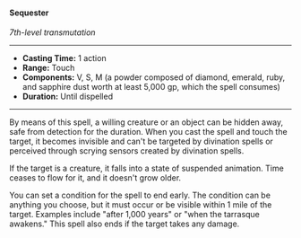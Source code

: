 #### Sequester
*7th-level transmutation*
___
- **Casting Time:** 1 action
- **Range:** Touch
- **Components:** V, S, M (a powder composed of diamond, emerald, ruby, and sapphire dust worth at least 5,000 gp, which the spell consumes)
- **Duration:** Until dispelled
___
By means of this spell, a willing creature or an object can be hidden away, safe from detection for the duration. When you cast the spell and touch the target, it becomes invisible and can't be targeted by divination spells or perceived through scrying sensors created by divination spells.

If the target is a creature, it falls into a state of suspended animation. Time ceases to flow for it, and it doesn't grow older.

You can set a condition for the spell to end early. The condition can be anything you choose, but it must occur or be visible within 1 mile of the target. Examples include "after 1,000 years" or "when the tarrasque awakens." This spell also ends if the target takes any damage.